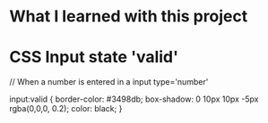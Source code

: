 # What I learned with this project

# CSS Input state 'valid'

// When a number is entered in a input type='number'

input:valid {
    border-color: #3498db;
    box-shadow: 0 10px 10px -5px rgba(0,0,0, 0.2);
    color: black;
}

